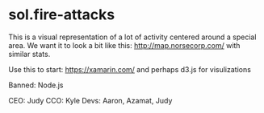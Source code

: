 # sol.fire-attacks

This is a visual representation of a lot of activity centered around a special area.
We want it to look a bit like this: http://map.norsecorp.com/ with similar stats.

Use this to start: https://xamarin.com/ and perhaps d3.js for visulizations

Banned: Node.js

CEO: Judy
CCO: Kyle
Devs: Aaron, Azamat, Judy